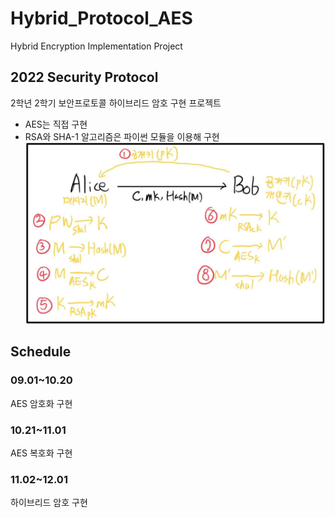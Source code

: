 # Hybrid_Protocol_AES
Hybrid Encryption Implementation Project

## 2022 Security Protocol
2학년 2학기 보안프로토콜 하이브리드 암호 구현 프로젝트
+ AES는 직접 구현
+ RSA와 SHA-1 알고리즘은 파이썬 모듈을 이용해 구현
![과정](https://github.com/realiron00/2022_security_protocol_aes/blob/7365b294a7f0689b88c442f5b28e40fb99095024/%ED%95%98%EC%9D%B4%EB%B8%8C%EB%A6%AC%EB%93%9C%20%EC%95%94%ED%98%B8%20%EA%B5%AC%ED%98%84%EA%B3%BC%EC%A0%95.png)
## Schedule
### 09.01~10.20
AES 암호화 구현
### 10.21~11.01
AES 복호화 구현
### 11.02~12.01
하이브리드 암호 구현

